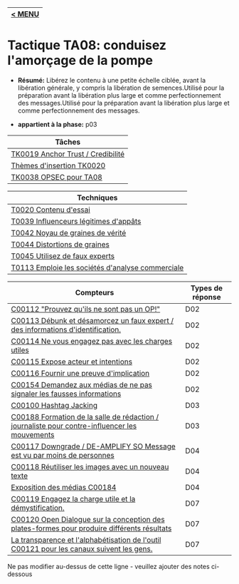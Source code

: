|[< MENU](../README.md)|
|---|
# Tactique TA08: conduisez l'amorçage de la pompe

* **Résumé:** Libérez le contenu à une petite échelle ciblée, avant la libération générale, y compris la libération de semences.Utilisé pour la préparation avant la libération plus large et comme perfectionnement des messages.Utilisé pour la préparation avant la libération plus large et comme perfectionnement des messages.

* **appartient à la phase:** p03



|Tâches |
|----- |
|[TK0019 Anchor Trust / Credibilité](../../generated_pages/tasks/TK0019.md) |
|[Thèmes d'insertion TK0020](../../generated_pages/tasks/TK0020.md) |
|[TK0038 OPSEC pour TA08](../../generated_pages/tasks/TK0038.md) |



|Techniques |
|---------- |
|[T0020 Contenu d'essai](../../generated_pages/techniques/T0020.md) |
|[T0039 Influenceurs légitimes d'appâts](../../generated_pages/techniques/T0039.md) |
|[T0042 Noyau de graines de vérité](../../generated_pages/techniques/T0042.md) |
|[T0044 Distortions de graines](../../generated_pages/techniques/T0044.md) |
|[T0045 Utilisez de faux experts](../../generated_pages/techniques/T0045.md) ||[T0046 Utiliser l'optimisation des moteurs de recherche](../../generated_pages/techniques/T0046.md) |
|[T0113 Emploie les sociétés d'analyse commerciale](../../generated_pages/techniques/T0113.md) |



|Compteurs |Types de réponse |
|-------- |-------------- |
|[C00112 "Prouvez qu'ils ne sont pas un OP!"](../../generated_pages/counters/C00112.md) |D02 |
|[C00113 Débunk et désamorcez un faux expert / des informations d'identification.](../../generated_pages/counters/C00113.md) |D02 |
|[C00114 Ne vous engagez pas avec les charges utiles](../../generated_pages/counters/C00114.md) |D02 |
|[C00115 Expose acteur et intentions](../../generated_pages/counters/C00115.md) |D02 |
|[C00116 Fournir une preuve d'implication](../../generated_pages/counters/C00116.md) |D02 |
|[C00154 Demandez aux médias de ne pas signaler les fausses informations](../../generated_pages/counters/C00154.md) |D02 |
|[C00100 Hashtag Jacking](../../generated_pages/counters/C00100.md) |D03 ||Les cibles de microtargent Microtarget sont très probables, puis les envoient des contre-mesures](../../generated_pages/counters/C00136.md) |D03 |
|[C00188 Formation de la salle de rédaction / journaliste pour contre-influencer les mouvements](../../generated_pages/counters/C00188.md) |D03 |
|[C00117 Downgrade / DE-AMPLIFY SO Message est vu par moins de personnes](../../generated_pages/counters/C00117.md) |D04 |
|[C00118 Réutiliser les images avec un nouveau texte](../../generated_pages/counters/C00118.md) |D04 |
|[Exposition des médias C00184](../../generated_pages/counters/C00184.md) |D04 |
|[C00119 Engagez la charge utile et la démystification.](../../generated_pages/counters/C00119.md) |D07 |
|[C00120 Open Dialogue sur la conception des plates-formes pour produire différents résultats](../../generated_pages/counters/C00120.md) |D07 |
|[La transparence et l'alphabétisation de l'outil C00121 pour les canaux suivent les gens.](../../generated_pages/counters/C00121.md) |D07 |


Ne pas modifier au-dessus de cette ligne - veuillez ajouter des notes ci-dessous